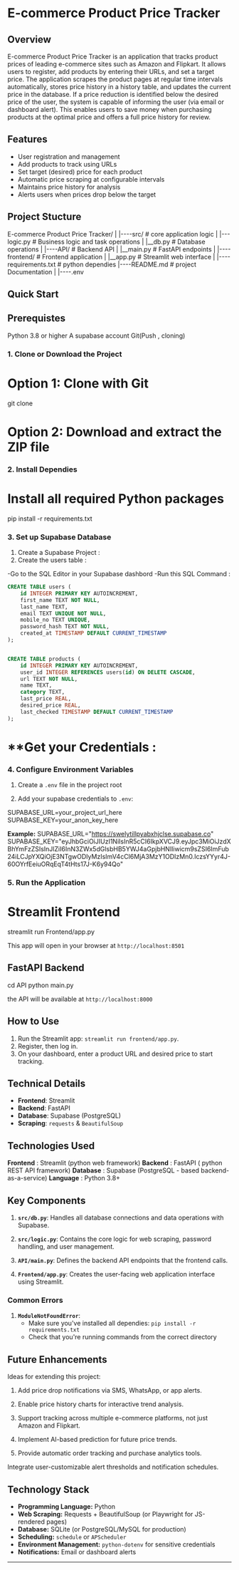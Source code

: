 # E-commerce Product Price Tracker

## Overview
E-commerce Product Price Tracker is an application that tracks product prices of leading e-commerce sites such as Amazon and Flipkart. It allows users to register, add products by entering their URLs, and set a target price. The application scrapes the product pages at regular time intervals automatically, stores price history in a history table, and updates the current price in the database. If a price reduction is identified below the desired price of the user, the system is capable of informing the user (via email or dashboard alert). This enables users to save money when purchasing products at the optimal price and offers a full price history for review.


## Features
- User registration and management
- Add products to track using URLs
- Set target (desired) price for each product
- Automatic price scraping at configurable intervals
- Maintains price history for analysis
- Alerts users when prices drop below the target


## Project Stucture

E-commerce Product Price Tracker/
|
|----src/                # core application logic
|      |---logic.py    # Business logic and task operations
|      |__db.py       # Database operations
|
|----API/                # Backend API
|      |__main.py    # FastAPI endpoints
|
|----frontend/        # Frontend application
|     |__app.py      # Streamlit web interface
|
|----requirements.txt    # python dependies
|----README.md        # project Documentation
|
|----.env

## Quick Start

## Prerequistes

Python 3.8 or higher
A supabase account
Git(Push , cloning)

### 1. Clone or Download the Project

# Option 1: Clone with Git
git clone <repository-url>

# Option 2: Download and extract the ZIP file

### 2. Install Dependies

# Install all required Python packages
pip install -r requirements.txt

### 3. Set up Supabase Database

1. Create a Supabase Project :
2. Create the users table :

-Go to the SQL Editor in your Supabase dashbord
-Run this SQL Command :

``` sql
CREATE TABLE users (
    id INTEGER PRIMARY KEY AUTOINCREMENT,
    first_name TEXT NOT NULL,
    last_name TEXT,
    email TEXT UNIQUE NOT NULL,
    mobile_no TEXT UNIQUE,
    password_hash TEXT NOT NULL,
    created_at TIMESTAMP DEFAULT CURRENT_TIMESTAMP
);


CREATE TABLE products (
    id INTEGER PRIMARY KEY AUTOINCREMENT,
    user_id INTEGER REFERENCES users(id) ON DELETE CASCADE,
    url TEXT NOT NULL,
    name TEXT,
    category TEXT,
    last_price REAL,
    desired_price REAL,
    last_checked TIMESTAMP DEFAULT CURRENT_TIMESTAMP
);

```
#  **Get your Credentials :
### 4. Configure Environment Variables  

1. Create a `.env` file in the project root

2. Add your supabase credentials to `.env`:

SUPABASE_URL=your_project_url_here
SUPABASE_KEY=your_anon_key_here

**Example:**
SUPABASE_URL="https://swelytillpyabxhjclse.supabase.co"
SUPABASE_KEY="eyJhbGciOiJIUzI1NiIsInR5cCI6IkpXVCJ9.eyJpc3MiOiJzdXBhYmFzZSIsInJlZiI6InN3ZWx5dGlsbHB5YWJ4aGpjbHNlIiwicm9sZSI6ImFub24iLCJpYXQiOjE3NTgwODIyMzIsImV4cCI6MjA3MzY1ODIzMn0.IczsYYyr4J-60OYrfEeiuORqEqT4tHts17J-K6y94Qo"

### 5. Run the Application

# Streamlit Frontend

streamlit run Frontend/app.py

This app will open in your browser at `http://localhost:8501`

## FastAPI Backend

cd API
python main.py

the API will be available at `http://localhost:8000`

## How to Use
1.  Run the Streamlit app: `streamlit run frontend/app.py`.
2.  Register, then log in.
3.  On your dashboard, enter a product URL and desired price to start tracking.

## Technical Details
- **Frontend**: Streamlit
- **Backend**: FastAPI
- **Database**: Supabase (PostgreSQL)
- **Scraping**: `requests` & `BeautifulSoup`

## Technologies Used

**Frontend** : Streamlit (python web framework)
**Backend** : FastAPI ( python REST API framework)
**Database** : Supabase (PostgreSQL - based backend-as-a-service)
**Language** : Python 3.8+

## Key Components

1. **`src/db.py`**: Handles all database connections and data operations with Supabase.

2. **`src/logic.py`**: Contains the core logic for web scraping, password handling, and user management.

3. **`API/main.py`**: Defines the backend API endpoints that the frontend calls.

4. **`Frontend/app.py`**: Creates the user-facing web application interface using Streamlit.

### Common Errors

1. **`ModuleNotFoundError`**:
   - Make sure you've installed all dependies: `pip install -r requirements.txt`
   - Check that you're running commands from the correct directory

## Future Enhancements

Ideas for extending this project:

1. Add price drop notifications via SMS, WhatsApp, or app alerts.

2. Enable price history charts for interactive trend analysis.

3. Support tracking across multiple e-commerce platforms, not just Amazon and Flipkart.

4. Implement AI-based prediction for future price trends.

5. Provide automatic order tracking and purchase analytics tools.

Integrate user-customizable alert thresholds and notification schedules.

## Technology Stack
- **Programming Language:** Python  
- **Web Scraping:** Requests + BeautifulSoup (or Playwright for JS-rendered pages)  
- **Database:** SQLite (or PostgreSQL/MySQL for production)  
- **Scheduling:** `schedule` or `APScheduler`  
- **Environment Management:** `python-dotenv` for sensitive credentials  
- **Notifications:** Email or dashboard alerts  

---


